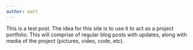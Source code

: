 ```yaml
---
author: matt
---
```

This is a test post. The idea for this site is to use it to act as a project portfolio.  This will comprise of regular blog posts with updates, along with media of the project (pictures, video, code, etc).